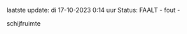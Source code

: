 laatste update: 
di 17-10-2023  0:14   uur 
Status: FAALT - fout - 
<div class="service R">schijfruimte</div>
